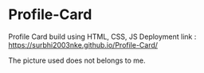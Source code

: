 # Profile-Card
Profile Card build using HTML, CSS, JS
Deployment link : https://surbhi2003nke.github.io/Profile-Card/

The picture used does not belongs to me. 
